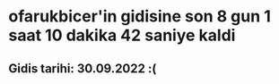 # ofarukbicer'in gidisine son 8 gun 1 saat 10 dakika 42 saniye kaldi

## Gidis tarihi: 30.09.2022 :(